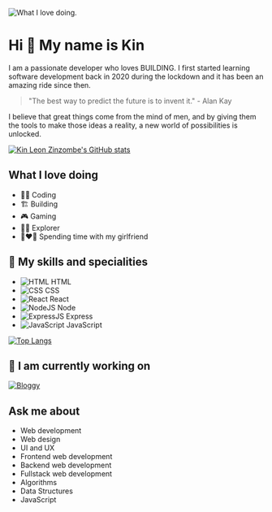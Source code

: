 ![What I love doing.](https://plus.unsplash.com/premium_photo-1678565869434-c81195861939?ixlib=rb-4.0.3&ixid=M3wxMjA3fDB8MHxzZWFyY2h8MXx8Q29kaW5nfGVufDB8fDB8fHww&auto=format&fit=crop&w=500&q=60)
# Hi 👋 My name is Kin
I am a passionate developer who loves BUILDING. I first started learning software development back in 2020 during the lockdown and it has been an amazing ride since then.
> "The best way to predict the future is to invent it." - Alan Kay

I believe that great things come from the mind of men, and by giving them the tools to make those ideas a reality, a new world of possibilities is unlocked.

[![Kin Leon Zinzombe's GitHub stats](https://github-readme-stats.vercel.app/api?username=zinzombe-kin&show_icons=true&theme=radical)](https://github.com/anuraghazra/github-readme-stats)

## What I love doing
* 👨‍💻 Coding
* 🏗️ Building
* 🎮 Gaming
* 🚶‍♂️ Explorer
* 👩‍❤️‍👨 Spending time with my girlfriend

## 🧰 My skills  and specialities
* ![HTML](https://img.shields.io/badge/-HTML-brown.svg)  HTML
* ![CSS](https://img.shields.io/badge/-CSS-blue.svg)  CSS
* ![React](https://img.shields.io/badge/-ReactJS-purple.svg)  React
* ![NodeJS](https://img.shields.io/badge/-NodeJS-brown.svg) Node
* ![ExpressJS](https://img.shields.io/badge/-ExpressJS-blue.svg) Express
* ![JavaScript](https://img.shields.io/badge/-JavaScript-yellow.svg) JavaScript
  
[![Top Langs](https://github-readme-stats.vercel.app/api/top-langs/?username=zinzombe-kin)](https://github.com/anuraghazra/github-readme-stats)

## 🚧 I am currently working on 
[![Bloggy](https://github-readme-stats.vercel.app/api/pin/?username=zinzombe-kin&repo=bloggy)](https://github.com/anuraghazra/github-readme-stats)

## Ask me about
* Web development
* Web design
* UI and UX
* Frontend web development
* Backend web development
* Fullstack web development
* Algorithms
* Data Structures
* JavaScript
